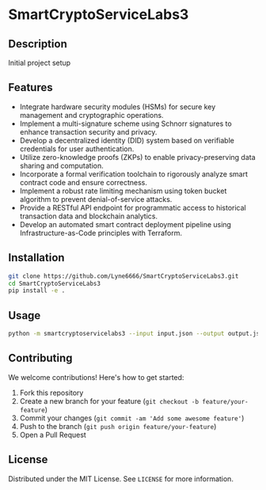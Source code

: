 # SmartCryptoServiceLabs3

## Description

Initial project setup

## Features

- Integrate hardware security modules (HSMs) for secure key management and cryptographic operations.
- Implement a multi-signature scheme using Schnorr signatures to enhance transaction security and privacy.
- Develop a decentralized identity (DID) system based on verifiable credentials for user authentication.
- Utilize zero-knowledge proofs (ZKPs) to enable privacy-preserving data sharing and computation.
- Incorporate a formal verification toolchain to rigorously analyze smart contract code and ensure correctness.
- Implement a robust rate limiting mechanism using token bucket algorithm to prevent denial-of-service attacks.
- Provide a RESTful API endpoint for programmatic access to historical transaction data and blockchain analytics.
- Develop an automated smart contract deployment pipeline using Infrastructure-as-Code principles with Terraform.
## Installation

```bash
git clone https://github.com/Lyne6666/SmartCryptoServiceLabs3.git
cd SmartCryptoServiceLabs3
pip install -e .
```

## Usage

```bash
python -m smartcryptoservicelabs3 --input input.json --output output.json
```

## Contributing

We welcome contributions! Here's how to get started:

1. Fork this repository
2. Create a new branch for your feature (`git checkout -b feature/your-feature`)
3. Commit your changes (`git commit -am 'Add some awesome feature'`)
4. Push to the branch (`git push origin feature/your-feature`)
5. Open a Pull Request

## License

Distributed under the MIT License. See `LICENSE` for more information.
